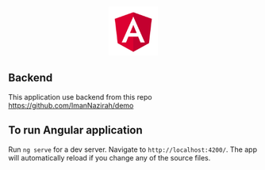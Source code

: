 <p align="center"><a href="https://github.com/angular/angular" target="_blank"><img src="https://raw.githubusercontent.com/github/explore/80688e429a7d4ef2fca1e82350fe8e3517d3494d/topics/angular/angular.png" width="100"></a></p>


## Backend

This application use backend from this repo https://github.com/ImanNazirah/demo 


## To run Angular application

Run `ng serve` for a dev server. Navigate to `http://localhost:4200/`. The app will automatically reload if you change any of the source files.


